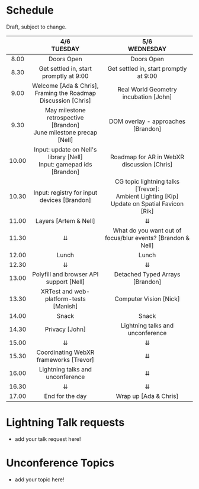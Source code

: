 # Schedule

Draft, subject to change.

|       |                       4/6 <br /> TUESDAY                                  |                       5/6 <br /> WEDNESDAY                   |
|:-----:|:-------------------------------------------------------------------------:|:-------------------------------------------------------------:|
|  8.00 | Doors Open                                                                | Doors Open                                                    |
|  8.30 | Get settled in, start promptly at 9:00                                    | Get settled in, start promptly at 9:00                        |
|  9.00 | Welcome [Ada & Chris],<br />Framing the Roadmap Discussion [Chris]        | Real World Geometry incubation [John]                         |
|  9.30 | May milestone retrospective [Brandon]<br />June milestone precap [Nell]   | DOM overlay - approaches [Brandon]                            |
| 10.00 | Input: update on Nell's library [Nell]<br />Input: gamepad ids [Brandon]  | Roadmap for AR in WebXR discussion [Chris]                    |
| 10.30 | Input: registry for input devices [Brandon]                               | CG topic lightning talks [Trevor]:<br />Ambient Lighting [Kip]<br />Update on Spatial Favicon [Rik] |
| 11.00 | Layers [Artem & Nell]                                                     |    ⇊                                                          |
| 11.30 |    ⇊                                                                      | What do you want out of focus/blur events? [Brandon & Nell]   |
| 12.00 | Lunch                                                                     | Lunch                                                         |
| 12.30 |    ⇊                                                                      |    ⇊                                                          |
| 13.00 | Polyfill and browser API support [Nell]                                   | Detached Typed Arrays [Brandon]                               |
| 13.30 | XRTest and web-platform-tests [Manish]                                    | Computer Vision [Nick]                                        |
| 14.00 | Snack                                                                     | Snack                                                         |
| 14.30 | Privacy [John]                                                            | Lightning talks and unconference                              |
| 15.00 |    ⇊                                                                      |              ⇊                                                |
| 15.30 | Coordinating WebXR frameworks [Trevor]                                    |              ⇊                                                |
| 16.00 | Lightning talks and unconference                                          |              ⇊                                                |
| 16.30 |    ⇊                                                                      |              ⇊                                                |
| 17.00 | End for the day                                                           | Wrap up [Ada & Chris]                                         |
                                                                                    

# Lightning Talk requests
  * add your talk request here!

# Unconference Topics
  * add your topic here!
